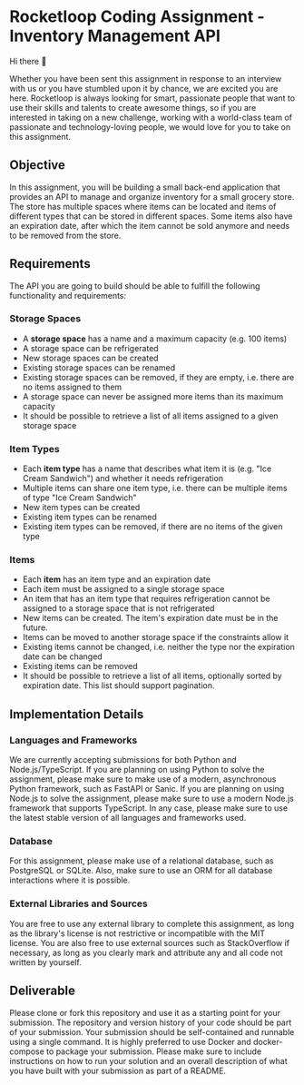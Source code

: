 # Rocketloop Coding Assignment - Inventory Management API

Hi there 👋

Whether you have been sent this assignment in response to an interview with us or you have stumbled upon it by chance, we are excited you are here. Rocketloop is always looking for smart, passionate people that want to use their skills and talents to create awesome things, so if you are interested in taking on a new challenge, working with a world-class team of passionate and technology-loving people, we would love for you to take on this assignment.

## Objective

In this assignment, you will be building a small back-end application that provides an API to manage and organize inventory for a small grocery store. The store has multiple spaces where items can be located and items of different types that can be stored in different spaces. Some items also have an expiration date, after which the item cannot be sold anymore and needs to be removed from the store.

## Requirements

The API you are going to build should be able to fulfill the following functionality and requirements:

### Storage Spaces

- A **storage space** has a name and a maximum capacity (e.g. 100 items)
- A storage space can be refrigerated
- New storage spaces can be created
- Existing storage spaces can be renamed
- Existing storage spaces can be removed, if they are empty, i.e. there are no items assigned to them
- A storage space can never be assigned more items than its maximum capacity
- It should be possible to retrieve a list of all items assigned to a given storage space

### Item Types

- Each **item type** has a name that describes what item it is (e.g. "Ice Cream Sandwich") and whether it needs refrigeration
- Multiple items can share one item type, i.e. there can be multiple items of type "Ice Cream Sandwich"
- New item types can be created
- Existing item types can be renamed
- Existing item types can be removed, if there are no items of the given type

### Items

- Each **item** has an item type and an expiration date
- Each item must be assigned to a single storage space
- An item that has an item type that requires refrigeration cannot be assigned to a storage space that is not refrigerated
- New items can be created. The item's expiration date must be in the future.
- Items can be moved to another storage space if the constraints allow it
- Existing items cannot be changed, i.e. neither the type nor the expiration date can be changed
- Existing items can be removed
- It should be possible to retrieve a list of all items, optionally sorted by expiration date. This list should support pagination.

## Implementation Details

### Languages and Frameworks

We are currently accepting submissions for both Python and Node.js/TypeScript. If you are planning on using Python to solve the assignment, please make sure to make use of a modern, asynchronous Python framework, such as FastAPI or Sanic. If you are planning on using Node.js to solve the assignment, please make sure to use a modern Node.js framework that supports TypeScript. In any case, please make sure to use the latest stable version of all languages and frameworks used.

### Database

For this assignment, please make use of a relational database, such as PostgreSQL or SQLite. Also, make sure to use an ORM for all database interactions where it is possible.

### External Libraries and Sources

You are free to use any external library to complete this assignment, as long as the library's license is not restrictive or incompatible with the MIT license. You are also free to use external sources such as StackOverflow if necessary, as long as you clearly mark and attribute any and all code not written by yourself.

## Deliverable

Please clone or fork this repository and use it as a starting point for your submission. The repository and version history of your code should be part of your submission. Your submission should be self-contained and runnable using a single command. It is highly preferred to use Docker and docker-compose to package your submission. Please make sure to include instructions on how to run your solution and an overall description of what you have built with your submission as part of a README. 
